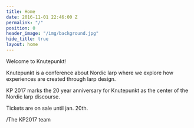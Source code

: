 ```yaml
---
title: Home
date: 2016-11-01 22:46:00 Z
permalink: "/"
position: 0
header_image: "/img/background.jpg"
hide_title: true
layout: home
---
```


Welcome to Knutepunkt!

Knutepunkt is a conference about Nordic larp where we explore how experiences are created through larp design. 

KP 2017 marks the 20 year anniversary for Knutepunkt as the center of the Nordic larp discourse. 

Tickets are on sale until jan. 20th. 

/The KP2017 team
